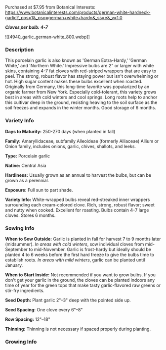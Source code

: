 Purchased at $7.95 from Botanical Interests: https://www.botanicalinterests.com/products/german-white-hardneck-garlic?_pos=1&_psq=german+white+hardn&_ss=e&_v=1.0

**_Cloves per bulb: 4-7_**

![[4940_garlic_german-white_800.webp]]
### Description

This porcelain garlic is also known as 'German Extra-Hardy,' 'German White,' and 'Northern White.' Impressive bulbs are 2" or larger with white skins, containing 4-7 fat cloves with red-striped wrappers that are easy to peel. The strong, robust flavor has staying power but isn't overwhelming or hot. High sugar content makes these bulbs excellent when roasted. Originally from Germany, this long-time favorite was popularized by an organic farmer from New York. Especially cold-tolerant, this variety grows best in areas with cold winters and cool springs. Long roots help to anchor this cultivar deep in the ground, resisting heaving to the soil surface as the soil freezes and expands in the winter months. Good storage of 6 months.

### Variety Info

**Days to Maturity:** 250-270 days (when planted in fall)

**Family:** Amaryllidaceae, subfamily Alleoideae (formerly Alliaceae) Allium or Onion family, includes onions, garlic, chives, shallots, and leeks.

**Type:** Porcelain garlic

**Native:** Central Asia

**Hardiness:** Usually grown as an annual to harvest the bulbs, but can be grown as a perennial.

**Exposure:** Full sun to part shade.

**Variety Info:** White-wrapped bulbs reveal red-streaked inner wrappers surrounding each cream-colored clove. Rich, strong, robust flavor; sweet and nutty when cooked. Excellent for roasting. Bulbs contain 4–7 large cloves. Stores 6 months.
### Sowing Info

**When to Sow Outside:** Garlic is planted in fall for harvest 7 to 9 months later (midsummer). _In areas with cold winters_, sow individual cloves from mid-September to mid-November. Garlic is frost-hardy but ideally should be planted 4 to 6 weeks before the first hard freeze to give the bulbs time to establish roots. _In areas with mild winters_, garlic can be planted until January.

**When to Start Inside:** Not recommended if you want to grow bulbs. If you don't get your garlic in the ground, the cloves can be planted indoors any time of year for the green tops that make tasty garlic-flavored raw greens or stir-fry ingredients.

**Seed Depth:** Plant garlic 2"–3" deep with the pointed side up.

**Seed Spacing:** One clove every 6"–8"

**Row Spacing:** 12"–18"

**Thinning:** Thinning is not necessary if spaced properly during planting.
### Growing Info


